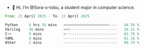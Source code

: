 - 👋 Hi, I’m @Sora-o-tobu, a student major in computer science.

<!--START_SECTION:waka-->

```rust
From: 21 April 2025 - To: 23 April 2025

Python     4 hrs 56 mins   >>>>>>>>>>>>>>>>>>>>>----   84.50 %
Verilog    36 mins         >>>----------------------   10.31 %
C++        9 mins          >------------------------   02.76 %
YAML       4 mins          -------------------------   01.16 %
Other      2 mins          -------------------------   00.79 %
```

<!--END_SECTION:waka-->

<!---
<img align='center' src='https://raw.githubusercontent.com/Sora-o-tobu/Sora-o-tobu/main/OneLastSora.png' width='410px'>
--->
<!---
Sora-o-tobu/Sora-o-tobu is a ✨ special ✨ repository because its `README.md` (this file) appears on your GitHub profile.
You can click the Preview link to take a look at your changes.
--->

